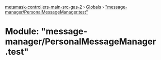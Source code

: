 [metamask-controllers-main-src-gas-2](../README.md) › [Globals](../globals.md) › ["message-manager/PersonalMessageManager.test"](_message_manager_personalmessagemanager_test_.md)

# Module: "message-manager/PersonalMessageManager.test"


